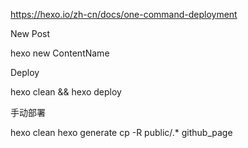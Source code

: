 https://hexo.io/zh-cn/docs/one-command-deployment

New Post

hexo new ContentName

Deploy

hexo clean && hexo deploy

手动部署

hexo clean
hexo generate
cp -R public/.* github_page